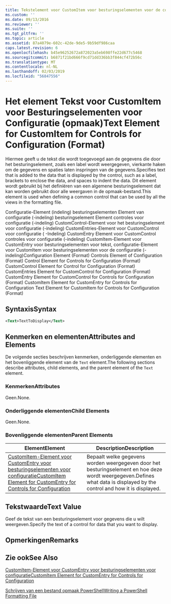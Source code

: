 ```yaml
---
title: Tekstelement voor CustomItem voor besturingselementen voor de configuratie (-indeling) | Microsoft Docs
ms.custom: ''
ms.date: 09/13/2016
ms.reviewer: ''
ms.suite: ''
ms.tgt_pltfrm: ''
ms.topic: article
ms.assetid: 87a4079e-602c-42de-9de5-9b59df986caa
caps.latest.revision: 6
ms.openlocfilehash: b45e96252672a872023a5eb698ffe22d677c5468
ms.sourcegitcommit: b6871f21bd666f9cd71dd336bb3f844cf472b56c
ms.translationtype: MT
ms.contentlocale: nl-NL
ms.lasthandoff: 02/03/2019
ms.locfileid: "56847556"
---
```

# <a name="text-element-for-customitem-for-controls-for-configuration-format"></a><span data-ttu-id="dbfdd-102">Het element Tekst voor CustomItem voor Besturingselementen voor Configuratie (opmaak)</span><span class="sxs-lookup"><span data-stu-id="dbfdd-102">Text Element for CustomItem for Controls for Configuration (Format)</span></span>

<span data-ttu-id="dbfdd-103">Hiermee geeft u de tekst die wordt toegevoegd aan de gegevens die door het besturingselement, zoals een label wordt weergegeven, vierkante haken om de gegevens en spaties laten inspringen van de gegevens.</span><span class="sxs-lookup"><span data-stu-id="dbfdd-103">Specifies text that is added to the data that is displayed by the control, such as a label, brackets to enclose the data, and spaces to indent the data.</span></span> <span data-ttu-id="dbfdd-104">Dit element wordt gebruikt bij het definiëren van een algemene besturingselement dat kan worden gebruikt door alle weergaven in de opmaak-bestand.</span><span class="sxs-lookup"><span data-stu-id="dbfdd-104">This element is used when defining a common control that can be used by all the views in the formatting file.</span></span>

<span data-ttu-id="dbfdd-105">Configuratie-Element (indeling) besturingselementen Element van configuratie (-indeling) besturingselement Element controles voor configuratie (-indeling) CustomControl-Element voor het besturingselement voor configuratie (-indeling) CustomEntries-Element voor CustomControl voor configuratie ( -Indeling) CustomEntry Element voor CustomControl controles voor configuratie (-indeling) CustomItem-Element voor CustomEntry voor besturingselementen voor tekst, configuratie-Element voor CustomItem voor besturingselementen voor de configuratie (-indeling)</span><span class="sxs-lookup"><span data-stu-id="dbfdd-105">Configuration Element (Format) Controls Element of Configuration (Format) Control Element for Controls for Configuration (Format) CustomControl Element for Control for Configuration (Format) CustomEntries Element for CustomControl for Configuration (Format) CustomEntry Element for CustomControl for Controls for Configuration (Format) CustomItem Element for CustomEntry for Controls for Configuration Text Element for CustomItem for Controls for Configuration (Format)</span></span>

## <a name="syntax"></a><span data-ttu-id="dbfdd-106">Syntaxis</span><span class="sxs-lookup"><span data-stu-id="dbfdd-106">Syntax</span></span>

```xml
<Text>TextToDisplay</Text>
```

## <a name="attributes-and-elements"></a><span data-ttu-id="dbfdd-107">Kenmerken en elementen</span><span class="sxs-lookup"><span data-stu-id="dbfdd-107">Attributes and Elements</span></span>

<span data-ttu-id="dbfdd-108">De volgende secties beschrijven kenmerken, onderliggende elementen en het bovenliggende element van de `Text` element.</span><span class="sxs-lookup"><span data-stu-id="dbfdd-108">The following sections describe attributes, child elements, and the parent element of the `Text` element.</span></span>

### <a name="attributes"></a><span data-ttu-id="dbfdd-109">Kenmerken</span><span class="sxs-lookup"><span data-stu-id="dbfdd-109">Attributes</span></span>

<span data-ttu-id="dbfdd-110">Geen.</span><span class="sxs-lookup"><span data-stu-id="dbfdd-110">None.</span></span>

### <a name="child-elements"></a><span data-ttu-id="dbfdd-111">Onderliggende elementen</span><span class="sxs-lookup"><span data-stu-id="dbfdd-111">Child Elements</span></span>

<span data-ttu-id="dbfdd-112">Geen.</span><span class="sxs-lookup"><span data-stu-id="dbfdd-112">None.</span></span>

### <a name="parent-elements"></a><span data-ttu-id="dbfdd-113">Bovenliggende elementen</span><span class="sxs-lookup"><span data-stu-id="dbfdd-113">Parent Elements</span></span>

|<span data-ttu-id="dbfdd-114">Element</span><span class="sxs-lookup"><span data-stu-id="dbfdd-114">Element</span></span>|<span data-ttu-id="dbfdd-115">Description</span><span class="sxs-lookup"><span data-stu-id="dbfdd-115">Description</span></span>|
|-------------|-----------------|
|[<span data-ttu-id="dbfdd-116">CustomItem-Element voor CustomEntry voor besturingselementen voor configuratie</span><span class="sxs-lookup"><span data-stu-id="dbfdd-116">CustomItem Element for CustomEntry for Controls for Configuration</span></span>](./customitem-element-for-customentry-for-controls-for-configuration-format.md)|<span data-ttu-id="dbfdd-117">Bepaalt welke gegevens worden weergegeven door het besturingselement en hoe deze wordt weergegeven.</span><span class="sxs-lookup"><span data-stu-id="dbfdd-117">Defines what data is displayed by the control and how it is displayed.</span></span>|

## <a name="text-value"></a><span data-ttu-id="dbfdd-118">Tekstwaarde</span><span class="sxs-lookup"><span data-stu-id="dbfdd-118">Text Value</span></span>

<span data-ttu-id="dbfdd-119">Geef de tekst van een besturingselement voor gegevens die u wilt weergeven.</span><span class="sxs-lookup"><span data-stu-id="dbfdd-119">Specify the text of a control for data that you want to display.</span></span>

## <a name="remarks"></a><span data-ttu-id="dbfdd-120">Opmerkingen</span><span class="sxs-lookup"><span data-stu-id="dbfdd-120">Remarks</span></span>

## <a name="see-also"></a><span data-ttu-id="dbfdd-121">Zie ook</span><span class="sxs-lookup"><span data-stu-id="dbfdd-121">See Also</span></span>

[<span data-ttu-id="dbfdd-122">CustomItem-Element voor CustomEntry voor besturingselementen voor configuratie</span><span class="sxs-lookup"><span data-stu-id="dbfdd-122">CustomItem Element for CustomEntry for Controls for Configuration</span></span>](./customitem-element-for-customentry-for-controls-for-configuration-format.md)

[<span data-ttu-id="dbfdd-123">Schrijven van een bestand opmaak PowerShell</span><span class="sxs-lookup"><span data-stu-id="dbfdd-123">Writing a PowerShell Formatting File</span></span>](./writing-a-powershell-formatting-file.md)
